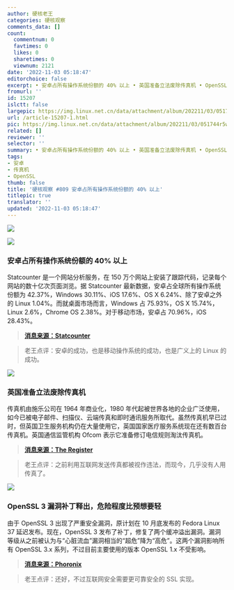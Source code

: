 ```yaml
---
author: 硬核老王
categories: 硬核观察
comments_data: []
count:
  commentnum: 0
  favtimes: 0
  likes: 0
  sharetimes: 0
  viewnum: 2121
date: '2022-11-03 05:18:47'
editorchoice: false
excerpt: • 安卓占所有操作系统份额的 40% 以上 • 英国准备立法废除传真机 • OpenSSL 3 漏洞补丁释出，危险程度比预想要轻
fromurl: ''
id: 15207
islctt: false
largepic: https://img.linux.net.cn/data/attachment/album/202211/03/051744r5wsj9zn2sep522w.jpg
url: /article-15207-1.html
pic: https://img.linux.net.cn/data/attachment/album/202211/03/051744r5wsj9zn2sep522w.jpg.thumb.jpg
related: []
reviewer: ''
selector: ''
summary: • 安卓占所有操作系统份额的 40% 以上 • 英国准备立法废除传真机 • OpenSSL 3 漏洞补丁释出，危险程度比预想要轻
tags:
- 安卓
- 传真机
- OpenSSL
thumb: false
title: '硬核观察 #809 安卓占所有操作系统份额的 40% 以上'
titlepic: true
translator: ''
updated: '2022-11-03 05:18:47'
---
```


![](/data/attachment/album/202211/03/051744r5wsj9zn2sep522w.jpg)


![](/data/attachment/album/202211/03/051756lps9cmeyqjpecicm.jpg)


### 安卓占所有操作系统份额的 40% 以上


Statcounter 是一个网站分析服务，在 150 万个网站上安装了跟踪代码，记录每个网站的数十亿次页面浏览。据 Statcounter 最新数据，安卓占全球所有操作系统份额为 42.37%，Windows 30.11%、iOS 17.6%、OS X 6.24%、除了安卓之外的 Linux 1.04%。而就桌面市场而言，Windows 占 75.93%，OS X 15.74%，Linux 2.6%，Chrome OS 2.38%。对于移动市场，安卓占 70.96%，iOS 28.43%。



> 
> **[消息来源：Statcounter](https://gs.statcounter.com/os-market-share)**
> 
> 
> 



> 
> 老王点评：安卓的成功，也是移动操作系统的成功，也是广义上的 Linux 的成功。
> 
> 
> 


![](/data/attachment/album/202211/03/051814daias8r8z2l98al8.jpg)


### 英国准备立法废除传真机


传真机由施乐公司在 1964 年商业化，1980 年代起被世界各地的企业广泛使用，如今已被电子邮件、扫描仪、云端传真和即时通讯服务所取代。虽然传真机早已过时，但英国卫生服务机构仍在大量使用它，英国国家医疗服务系统现在还有数百台传真机。英国通信监管机构 Ofcom 表示它准备修订电信规则淘汰传真机。



> 
> **[消息来源：The Register](https://www.theregister.com/2022/11/02/ofcom_fax_death_knell/)**
> 
> 
> 



> 
> 老王点评：之前利用互联网发送传真都被视作违法，而现今，几乎没有人用传真了。
> 
> 
> 


![](/data/attachment/album/202211/03/051828lh4hmvqnm4imq4vv.jpg)


### OpenSSL 3 漏洞补丁释出，危险程度比预想要轻


由于 OpenSSL 3 出现了严重安全漏洞，原计划在 10 月底发布的 Fedora Linux 37 延迟发布。现在，OpenSSL 3 发布了补丁，修复了两个缓冲溢出漏洞。漏洞等级从之前被认为与“心脏流血”漏洞相当的“超危”降为“高危”。这两个漏洞影响所有 OpenSSL 3.x 系列，不过目前主要使用的版本 OpenSSL 1.x 不受影响。



> 
> **[消息来源：Phoronix](https://www.phoronix.com/news/OpenSSL-1-November-2022)**
> 
> 
> 



> 
> 老王点评：还好，不过互联网安全需要更可靠安全的 SSL 实现。
> 
> 
>